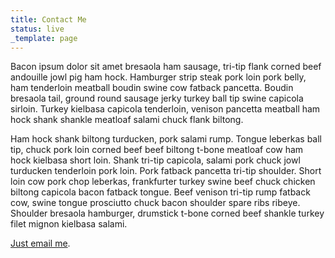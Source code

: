 ```yaml
---
title: Contact Me
status: live
_template: page
---
```

Bacon ipsum dolor sit amet bresaola ham sausage, tri-tip flank corned beef andouille jowl pig ham hock. Hamburger strip steak pork loin pork belly, ham tenderloin meatball boudin swine cow fatback pancetta. Boudin bresaola tail, ground round sausage jerky turkey ball tip swine capicola sirloin. Turkey kielbasa capicola tenderloin, venison pancetta meatball ham hock shank shankle meatloaf salami chuck flank biltong.

Ham hock shank biltong turducken, pork salami rump. Tongue leberkas ball tip, chuck pork loin corned beef beef biltong t-bone meatloaf cow ham hock kielbasa short loin. Shank tri-tip capicola, salami pork chuck jowl turducken tenderloin pork loin. Pork fatback pancetta tri-tip shoulder. Short loin cow pork chop leberkas, frankfurter turkey swine beef chuck chicken biltong capicola bacon fatback tongue. Beef venison tri-tip rump fatback cow, swine tongue prosciutto chuck bacon shoulder spare ribs ribeye. Shoulder bresaola hamburger, drumstick t-bone corned beef shankle turkey filet mignon kielbasa salami.

[Just email me](mailto:guy@example.com).
